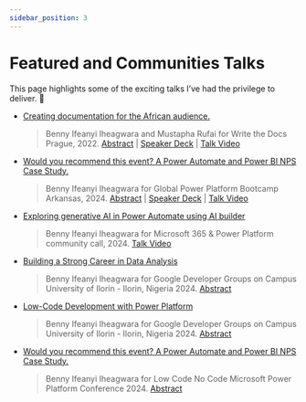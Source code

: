 ```yaml
---
sidebar_position: 3
---
```


# Featured and Communities Talks

This page highlights some of the exciting talks I’ve had the privilege to deliver. 💬


- [Creating documentation for the African audience.](https://www.writethedocs.org/conf/prague/2022/news/announcing-speakers/#:~:text=Creating%20documentation%20for%20the%20African%20audience.)  
  > Benny Ifeanyi Iheagwara and Mustapha Rufai for Write the Docs Prague, 2022.
  > [Abstract](https://www.writethedocs.org/conf/prague/2022/speakers/#:~:text=Benny%20Ifeanyi%20Iheagwara) | 
  > [Speaker Deck](https://speakerdeck.com/bennykillua/creating-documentation-for-the-african-audience) | 
  > [Talk Video](https://www.youtube.com/watch?v=w2L3QoTnYbE)

- [Would you recommend this event? A Power Automate and Power BI NPS Case Study.](https://www.linkedin.com/feed/update/urn:li:activity:7169067851218042882/)  
  > Benny Ifeanyi Iheagwara for Global Power Platform Bootcamp Arkansas, 2024. 
  > [Abstract](https://sessionize.com/iheagwara-ifeanyi/) | 
  > [Speaker Deck](https://speakerdeck.com/bennykillua/would-you-recommend-this-event-a-power-automate-and-power-bi-nps-case-study) | 
  > [Talk Video](https://www.youtube.com/watch?v=6SyKwxmeNpU)

- [Exploring generative AI in Power Automate using AI builder](https://www.linkedin.com/posts/davidwarnerii_microsoft-365-power-platform-community-activity-7235113036099764224-RqDq?utm_source=share&utm_medium=member_desktop)  
  > Benny Ifeanyi Iheagwara for Microsoft 365 & Power Platform community call, 2024.
  > [Talk Video](https://youtu.be/5QUBipkKG1M?si=mCx6yk_SCRyt9X-c)

- [Building a Strong Career in Data Analysis](https://gdg.community.dev/events/details/google-gdg-on-campus-university-of-ilorin-ilorin-nigeria-presents-building-a-strong-career-in-data-analysis/)  
  > Benny Ifeanyi Iheagwara for Google Developer Groups on Campus University of Ilorin - Ilorin, Nigeria 2024. 
  > [Abstract](https://gdg.community.dev/events/details/google-gdg-on-campus-university-of-ilorin-ilorin-nigeria-presents-building-a-strong-career-in-data-analysis/)

- [Low-Code Development with Power Platform](https://www.linkedin.com/posts/gdg-on-campus-university-of-ilorin_risk-your-nap-dust-your-notes-and-fill-activity-7272267498790555648-dzRw?utm_source=share&utm_medium=member_desktop)  
  > Benny Ifeanyi Iheagwara for Google Developer Groups on Campus University of Ilorin - Ilorin, Nigeria 2024. 
  > [Abstract](https://gdg.community.dev/events/details/google-gdg-on-campus-university-of-ilorin-ilorin-nigeria-presents-low-code-development-with-power-platform/)


- [Would you recommend this event? A Power Automate and Power BI NPS Case Study.](https://www.communitydays.org/event/2024-11-09/low-code-no-code-microsoft-power-platform-conference-2024)  
  > Benny Ifeanyi Iheagwara for Low Code No Code Microsoft Power Platform Conference 2024. 
  > [Abstract](https://sessionize.com/iheagwara-ifeanyi/)
